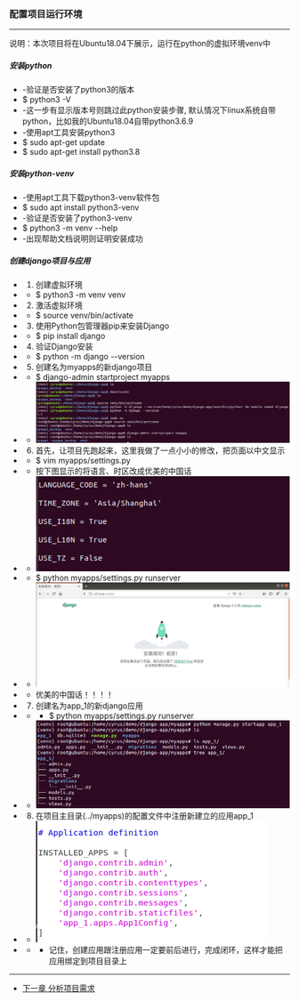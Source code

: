 ### 配置项目运行环境
---
说明：本次项目将在Ubuntu18.04下展示，运行在python的虚拟环境venv中
##### 安装python
+ -验证是否安装了python3的版本
+ $ python3 -V
+ -这一步有显示版本号则跳过此python安装步骤, 默认情况下linux系统自带python，比如我的Ubuntu18.04自带python3.6.9
+ -使用apt工具安装python3
+ $ sudo apt-get update
+ $ sudo apt-get install python3.8

##### 安装python-venv
+ -使用apt工具下载python3-venv软件包
+ $ sudo apt install python3-venv
+ -验证是否安装了python3-venv
+ $ python3 -m venv --help
+ -出现帮助文档说明则证明安装成功

##### 创建django项目与应用
+ 1. 创建虚拟环境
+ + $ python3 -m venv venv
+ 2. 激活虚拟环境
+ + $ source venv/bin/activate
+ 3. 使用Python包管理器pip来安装Django
+ + $ pip install django
+ 4. 验证Django安装
+ + $ python -m django --version
+ 5. 创建名为myapps的新django项目
+ + $ django-admin startproject myapps
+ + ![avatar](image/1.png) 
+ 6. 首先，让项目先跑起来，这里我做了一点小小的修改，把页面以中文显示
+ + $ vim myapps/settings.py
+ + 按下图显示的将语言、时区改成优美的中国话
+ + ![avatar](image/3.png)
+ + $ python myapps/settings.py runserver
+ + ![avatar](image/6.png)
+ + 优美的中国话！！！！

+ 7. 创建名为app_1的新django应用
+ + + $ python myapps/settings.py runserver
+ + ![avatar](image/9.png)
+ 8. 在项目主目录(../myapps)的配置文件中注册新建立的应用app_1
+ + ![avatar](image/12.png)
+ + + 记住，创建应用跟注册应用一定要前后进行，完成闭环，这样才能把应用绑定到项目目录上
---
+ [下一章 分析项目需求](分析项目需求.md)  